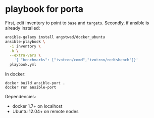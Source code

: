 # playbook for porta

First, edit inventory to point to `base` and `targets`. Secondly, if 
ansible is already installed:

```bash
ansible-galaxy install angstwad/docker_ubuntu
ansible-playbook \
  -i inventory \
  -b \
  --extra-vars \
    '{ "benchmarks": ["ivotron/comd","ivotron/redisbench"]}'
  playbook.yml
```

In docker:

```
docker build ansible-port .
docker run ansible-port
```

Dependencies:

  * docker 1.7+ on localhost
  * Ubuntu 12.04+ on remote nodes
